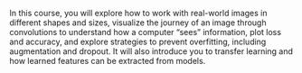 In this course, you will explore how to work with real-world images in different shapes and sizes, visualize the journey of an image through convolutions to understand how a computer “sees” information, plot loss and accuracy, and explore strategies to prevent overfitting, including augmentation and dropout. It will also introduce you to transfer learning and how learned features can be extracted from models. 
